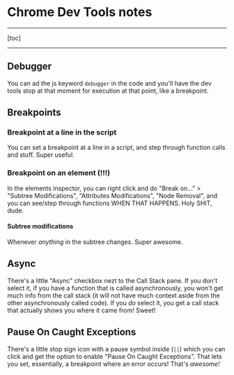 # Chrome Dev Tools notes

---

[toc]

---

## Debugger

You can ad the js keyword `debugger` in the code and you'll have the dev tools stop at that moment for execution at that point, like a breakpoint.

## Breakpoints

### Breakpoint at a line in the script

You can set a breakpoint at a line in a script, and step through function calls and stuff. Super useful.

### Breakpoint on an element (!!!)

In the elements inspector, you can right click and do "Break on..." > "Subtree Modifications", "Attributes Modifications", "Node Removal", and you can see/step through functions WHEN THAT HAPPENS. Holy SHIT, dude.

#### Subtree modifications

Whenever _anything_ in the subtree changes. Super awesome.

## Async

There's a little "Async" checkbox nezt to the Call Stack pane. If you don't select it, if you have a function that is called asynchronously, you won't get much info from the call stack (it will not have much context aside from the other asynchronously called code). If you _do_ select it, you get a call stack that actually shows you where it came from! Sweet!

## Pause On Caught Exceptions

There's a little stop sign icon with a pause symbol inside (`||`) which you can click and get the option to enable "Pause On Caught Exceptions". That lets you set, essentially, a breakpoint where an error occurs! That's _awesome!_

